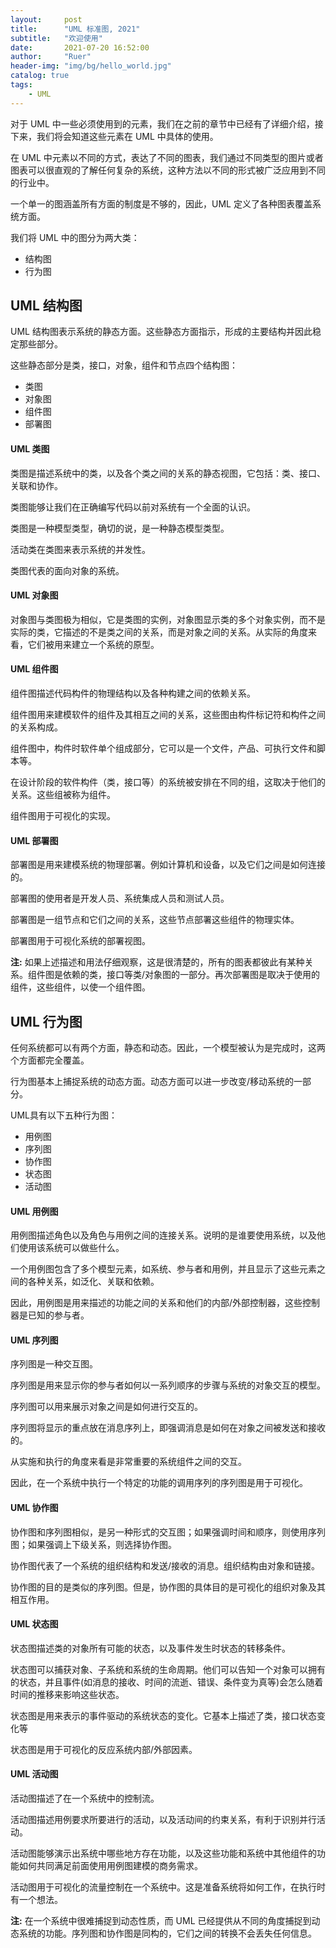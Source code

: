 ```yaml
---
layout:     post
title:      "UML 标准图, 2021"
subtitle:   "欢迎使用"
date:       2021-07-20 16:52:00
author:     "Ruer"
header-img: "img/bg/hello_world.jpg"
catalog: true
tags:
    - UML
---
```


对于 UML 中一些必须使用到的元素，我们在之前的章节中已经有了详细介绍，接下来，我们将会知道这些元素在 UML 中具体的使用。

在 UML 中元素以不同的方式，表达了不同的图表，我们通过不同类型的图片或者图表可以很直观的了解任何复杂的系统，这种方法以不同的形式被广泛应用到不同的行业中。

一个单一的图涵盖所有方面的制度是不够的，因此，UML 定义了各种图表覆盖系统方面。

我们将 UML 中的图分为两大类：

* 结构图
* 行为图

## UML 结构图

UML 结构图表示系统的静态方面。这些静态方面指示，形成的主要结构并因此稳定那些部分。

这些静态部分是类，接口，对象，组件和节点四个结构图：

* 类图
* 对象图
* 组件图
* 部署图

#### UML 类图

类图是描述系统中的类，以及各个类之间的关系的静态视图，它包括：类、接口、关联和协作。

类图能够让我们在正确编写代码以前对系统有一个全面的认识。

类图是一种模型类型，确切的说，是一种静态模型类型。

活动类在类图来表示系统的并发性。

类图代表的面向对象的系统。

#### UML 对象图

对象图与类图极为相似，它是类图的实例，对象图显示类的多个对象实例，而不是实际的类，它描述的不是类之间的关系，而是对象之间的关系。从实际的角度来看，它们被用来建立一个系统的原型。

#### UML 组件图

组件图描述代码构件的物理结构以及各种构建之间的依赖关系。

组件图用来建模软件的组件及其相互之间的关系，这些图由构件标记符和构件之间的关系构成。

组件图中，构件时软件单个组成部分，它可以是一个文件，产品、可执行文件和脚本等。

在设计阶段的软件构件（类，接口等）的系统被安排在不同的组，这取决于他们的关系。这些组被称为组件。

组件图用于可视化的实现。

#### UML 部署图

部署图是用来建模系统的物理部署。例如计算机和设备，以及它们之间是如何连接的。

部署图的使用者是开发人员、系统集成人员和测试人员。

部署图是一组节点和它们之间的关系，这些节点部署这些组件的物理实体。

部署图用于可视化系统的部署视图。

<b>注:</b> 如果上述描述和用法仔细观察，这是很清楚的，所有的图表都彼此有某种关系。组件图是依赖的类，接口等类/对象图的一部分。再次部署图是取决于使用的组件，这些组件，以使一个组件图。

## UML 行为图

任何系统都可以有两个方面，静态和动态。因此，一个模型被认为是完成时，这两个方面都完全覆盖。

行为图基本上捕捉系统的动态方面。动态方面可以进一步改变/移动系统的一部分。

UML具有以下五种行为图：

* 用例图
* 序列图
* 协作图
* 状态图
* 活动图

#### UML 用例图

用例图描述角色以及角色与用例之间的连接关系。说明的是谁要使用系统，以及他们使用该系统可以做些什么。

一个用例图包含了多个模型元素，如系统、参与者和用例，并且显示了这些元素之间的各种关系，如泛化、关联和依赖。

因此，用例图是用来描述的功能之间的关系和他们的内部/外部控制器，这些控制器是已知的参与者。

#### UML 序列图

序列图是一种交互图。

序列图是用来显示你的参与者如何以一系列顺序的步骤与系统的对象交互的模型。

序列图可以用来展示对象之间是如何进行交互的。

序列图将显示的重点放在消息序列上，即强调消息是如何在对象之间被发送和接收的。

从实施和执行的角度来看是非常重要的系统组件之间的交互。

因此，在一个系统中执行一个特定的功能的调用序列的序列图是用于可视化。

#### UML 协作图

协作图和序列图相似，是另一种形式的交互图；如果强调时间和顺序，则使用序列图；如果强调上下级关系，则选择协作图。

协作图代表了一个系统的组织结构和发送/接收的消息。组织结构由对象和链接。

协作图的目的是类似的序列图。但是，协作图的具体目的是可视化的组织对象及其相互作用。

#### UML 状态图

状态图描述类的对象所有可能的状态，以及事件发生时状态的转移条件。

状态图可以捕获对象、子系统和系统的生命周期。他们可以告知一个对象可以拥有的状态，并且事件(如消息的接收、时间的流逝、错误、条件变为真等)会怎么随着时间的推移来影响这些状态。

状态图是用来表示的事件驱动的系统状态的变化。它基本上描述了类，接口状态变化等

状态图是用于可视化的反应系统内部/外部因素。

#### UML 活动图

活动图描述了在一个系统中的控制流。

活动图描述用例要求所要进行的活动，以及活动间的约束关系，有利于识别并行活动。

活动图能够演示出系统中哪些地方存在功能，以及这些功能和系统中其他组件的功能如何共同满足前面使用用例图建模的商务需求。

活动图用于可视化的流量控制在一个系统中。这是准备系统将如何工作，在执行时有一个想法。

<b>注:</b> 在一个系统中很难捕捉到动态性质，而 UML 已经提供从不同的角度捕捉到动态系统的功能。序列图和协作图是同构的，它们之间的转换不会丢失任何信息。